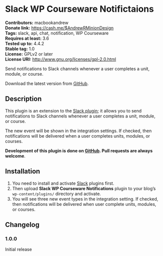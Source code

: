 # Slack WP Courseware Notifictaions #
**Contributors:**      macbookandrew  
**Donate link:**       https://cash.me/$AndrewRMinionDesign  
**Tags:**              slack, api, chat, notification, WP Courseware  
**Requires at least:** 3.6  
**Tested up to:**      4.4.2  
**Stable tag:**        1.0  
**License:**           GPLv2 or later  
**License URI:**       http://www.gnu.org/licenses/gpl-2.0.html  

Send notifications to Slack channels whenever a user completes a unit, module, or course.

Download the latest version from [GitHub](https://github.com/macbookandrew/slack-wp-courseware-notifications/releases).

## Description ##

This plugin is an extension to the [Slack plugin](http://wordpress.org/plugins/slack); it allows you to send notifications to Slack channels whenever a user completes a unit, module, or course.

The new event will be shown in the integration settings. If checked, then notifications will be delivered when a user completes units, modules, or courses.

**Development of this plugin is done on [GitHub](https://github.com/macbookandrew/wp-slack-wp-courseware-notifications/). Pull requests are always welcome**.

## Installation ##

1. You need to install and activate [Slack](http://wordpress.org/plugins/slack) plugins first.
1. Then upload **Slack WP Courseware Notifications** plugin to your blog’s `wp-content/plugins/` directory and activate.
1. You will see three new event types in the integration setting. If checked, then notifications will be delivered when user complete units, modules, or courses.

## Changelog ##

### 1.0.0 ###
Initial release
